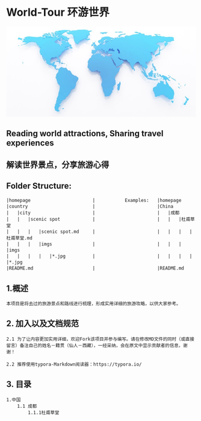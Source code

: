 # **World-Tour 环游世界** 

![](./homepage/imgs/world_map.jpg)

## Reading world attractions, Sharing travel experiences
## 解读世界景点，分享旅游心得 

## Folder Structure:

    |homepage                       |           Examples:   |homepage
    |country                        |                       |China
    |   |city                       |                       |   |成都   
    |   |   |scenic spot            |                       |   |   |杜甫草堂                  
    |   |   |   |scenic spot.md     |                       |   |   |   |杜甫草堂.md        
    |   |   |   |imgs               |                       |   |   |   |imgs     
    |   |   |   |   |*.jpg          |                       |   |   |   |   |*.jpg          
    |README.md                      |                       |README.md        


## 1.概述 ##

    本项目是将去过的旅游景点和路线进行梳理，形成实用详细的旅游攻略，以供大家参考。

## 2. 加入以及文档规范 ##

    2.1 为了让内容更加实用详细，欢迎Fork该项目并参与编写。请在修改MD文件的同时（或直接留言）备注自己的姓名－籍贯（仙人－西藏），一经采纳，会在原文中显示贡献者的信息，谢谢！

    2.2 推荐使用typora-Markdown阅读器：https://typora.io/    


## 3. 目录

    1.中国
        1.1 成都
            1.1.1杜甫草堂
        
